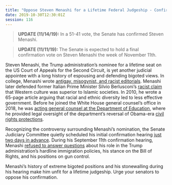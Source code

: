 ```yaml
---
title: "Oppose Steven Menashi for a Lifetime Federal Judgeship - Confirmed"
date: 2019-10-30T12:30:01Z
session: 116
---
```

>**UPDATE (11/14/19):** In a 51-41 vote, the Senate has confirmed Steven Menashi.

>**UPDATE (11/11/19):** The Senate is expected to hold a final confirmation vote on Steven Menashi the week of November 11th.

Steven Menashi, the Trump administration’s nominee for a lifetime seat on the US Court of Appeals for the Second Circuit, is yet another judicial appointee with a long history of espousing and defending bigoted views. In college, Menashi wrote [antigay, misogynist, and racist editorials](https://www.advocate.com/politics/2019/8/26/trump-judicial-nominee-has-history-antigay-misogynistic-writings). Menashi later defended former Italian Prime Minister Silvio Berlusconi’s [racist claim](https://www.cnn.com/2019/08/22/politics/kfile-steven-menashi-judge-nominee/index.html) that Western culture was superior to Islamic societies. In 2010, he wrote a 65-page article arguing that racial and ethnic diversity led to less effective government. Before he joined the White House general counsel’s office in 2018, he was [acting general counsel at the Department of Education](https://www.law.com/nationallawjournal/2019/08/14/former-alito-clerk-steven-menashi-gets-trump-nod-for-2nd-circuit/?slreturn=20190812101241), where he provided legal oversight of the department’s reversal of Obama-era [civil rights protections](https://www.aclu.org/press-releases/aclu-statement-revoking-title-ix-guidance-transgender-students-impact-gavin-grimm?redirect=news/aclu-statement-revoking-title-ix-guidance-transgender-students-impact-gavin-grimm-supreme-court). 

Recognizing the controversy surrounding Menashi’s nomination, the Senate Judiciary Committee quietly scheduled his initial confirmation hearing [just two days in advance](https://www.huffpost.com/entry/steven-menashi-trump-judge-lgbtq-women-diveristy_n_5d76c8cbe4b0752102316328?ucl). During his September 11th confirmation hearing, Menashi [refused to answer questions](https://www.politico.com/story/2019/09/11/steven-menashi-trump-judicial-nominee-1489457) about his role in the Trump administration’s hardline immigration policies, his stance on the Bill of Rights, and his positions on gun control.

Menashi’s history of extreme bigoted positions and his stonewalling during his hearing make him unfit for a lifetime judgeship. Urge your senators to oppose his confirmation. 
